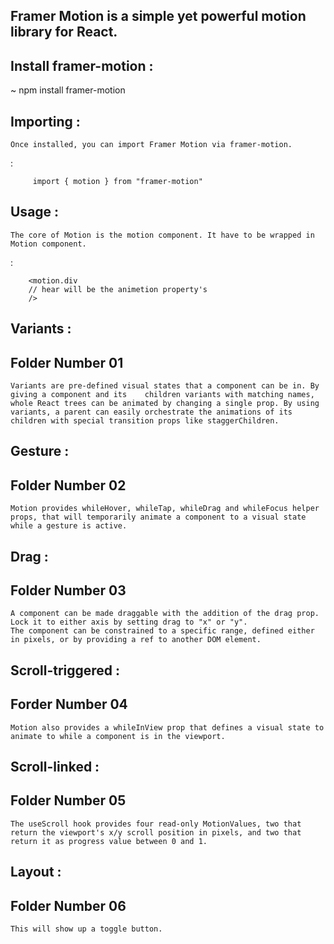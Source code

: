 ## Framer Motion is a simple yet powerful motion library for React.

## Install framer-motion :

   ~ npm install framer-motion


## Importing :

    Once installed, you can import Framer Motion via framer-motion.
    
<Example/>:
    
         import { motion } from "framer-motion"


## Usage :

    The core of Motion is the motion component. It have to be wrapped in Motion component.

<Example/>:

        <motion.div 
        // hear will be the animetion property's
        />


##  Variants : 
## Folder Number 01

    Variants are pre-defined visual states that a component can be in. By giving a component and its    children variants with matching names, whole React trees can be animated by changing a single prop. By using variants, a parent can easily orchestrate the animations of its children with special transition props like staggerChildren.


##  Gesture :
## Folder Number 02

    Motion provides whileHover, whileTap, whileDrag and whileFocus helper props, that will temporarily animate a component to a visual state while a gesture is active.

## Drag :
## Folder Number 03

    A component can be made draggable with the addition of the drag prop. Lock it to either axis by setting drag to "x" or "y".
    The component can be constrained to a specific range, defined either in pixels, or by providing a ref to another DOM element.

## Scroll-triggered :
## Forder Number 04

    Motion also provides a whileInView prop that defines a visual state to animate to while a component is in the viewport.

## Scroll-linked : 
## Folder Number 05

    The useScroll hook provides four read-only MotionValues, two that return the viewport's x/y scroll position in pixels, and two that return it as progress value between 0 and 1.



## Layout :
## Folder Number 06

    This will show up a toggle button.



